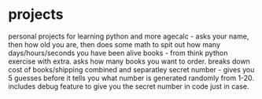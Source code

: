 # projects
personal projects for learning python and more
agecalc - asks your name, then how old you are, then does some math to spit out how many days/hours/seconds you have been alive
books - from think python exercise with extra. asks how many books you want to order. breaks down cost of books/shipping combined and separatley
secret number - gives you 5 guesses before it tells you what number is generated randomly from 1-20. includes debug feature to give you the secret number in code just in case.
